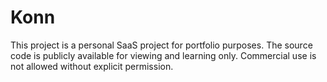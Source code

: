 # Konn

This project is a personal SaaS project for portfolio purposes. 
The source code is publicly available for viewing and learning only. 
Commercial use is not allowed without explicit permission.
